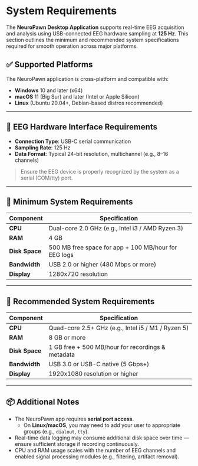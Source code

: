 # System Requirements

The **NeuroPawn Desktop Application** supports real-time EEG acquisition and analysis using USB-connected EEG hardware sampling at **125 Hz**. This section outlines the minimum and recommended system specifications required for smooth operation across major platforms.

## ✅ Supported Platforms

The NeuroPawn application is cross-platform and compatible with:

- **Windows** 10 and later (x64)
- **macOS** 11 (Big Sur) and later (Intel or Apple Silicon)
- **Linux** (Ubuntu 20.04+, Debian-based distros recommended)

---

## 🧠 EEG Hardware Interface Requirements

- **Connection Type**: USB-C serial communication  
- **Sampling Rate**: 125 Hz  
- **Data Format**: Typical 24-bit resolution, multichannel (e.g., 8–16 channels)

> Ensure the EEG device is properly recognized by the system as a serial (COM/tty) port.

---

## 🧰 Minimum System Requirements

| Component       | Specification                                           |
|----------------|---------------------------------------------------------|
| **CPU**        | Dual-core 2.0 GHz (e.g., Intel i3 / AMD Ryzen 3)        |
| **RAM**        | 4 GB                                                    |
| **Disk Space** | 500 MB free space for app + 100 MB/hour for EEG logs    |
| **Bandwidth**  | USB 2.0 or higher (480 Mbps or more)                    |
| **Display**    | 1280x720 resolution                                     |

---

## 🚀 Recommended System Requirements

| Component       | Specification                                            |
|----------------|----------------------------------------------------------|
| **CPU**        | Quad-core 2.5+ GHz (e.g., Intel i5 / M1 / Ryzen 5)       |
| **RAM**        | 8 GB or more                                             |
| **Disk Space** | 1 GB free + 500 MB/hour for recordings & metadata        |
| **Bandwidth**  | USB 3.0 or USB-C native (5 Gbps+)                        |
| **Display**    | 1920x1080 resolution or higher                           |

---

## 📦 Additional Notes

- The NeuroPawn app requires **serial port access**.  
  - On **Linux/macOS**, you may need to add your user to appropriate groups (e.g., `dialout`, `tty`).
- Real-time data logging may consume additional disk space over time — ensure sufficient storage if recording continuously.
- CPU and RAM usage scales with the number of EEG channels and enabled signal processing modules (e.g., filtering, artifact removal).